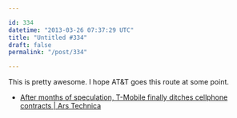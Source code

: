 ```yaml
---

id: 334
datetime: "2013-03-26 07:37:29 UTC"
title: "Untitled #334"
draft: false
permalink: "/post/334"

---
```


This is pretty awesome. I hope AT&T goes this route at some point. 

 
 * [After months of speculation, T-Mobile finally ditches cellphone contracts | Ars Technica](http://arstechnica.com/business/2013/03/after-months-of-speculation-t-mobile-finally-ditches-cellphone-contracts/)



